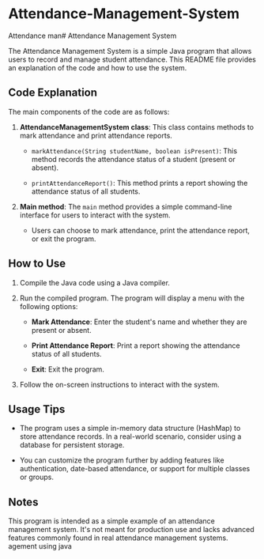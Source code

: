 # Attendance-Management-System
Attendance man# Attendance Management System

The Attendance Management System is a simple Java program that allows users to record and manage student attendance. This README file provides an explanation of the code and how to use the system.

## Code Explanation

The main components of the code are as follows:

1. **AttendanceManagementSystem class**: This class contains methods to mark attendance and print attendance reports.

   - `markAttendance(String studentName, boolean isPresent)`: This method records the attendance status of a student (present or absent).

   - `printAttendanceReport()`: This method prints a report showing the attendance status of all students.

2. **Main method**: The `main` method provides a simple command-line interface for users to interact with the system.

   - Users can choose to mark attendance, print the attendance report, or exit the program.

## How to Use

1. Compile the Java code using a Java compiler.

2. Run the compiled program. The program will display a menu with the following options:
   
   - **Mark Attendance**: Enter the student's name and whether they are present or absent.

   - **Print Attendance Report**: Print a report showing the attendance status of all students.

   - **Exit**: Exit the program.

3. Follow the on-screen instructions to interact with the system.

## Usage Tips

- The program uses a simple in-memory data structure (HashMap) to store attendance records. In a real-world scenario, consider using a database for persistent storage.

- You can customize the program further by adding features like authentication, date-based attendance, or support for multiple classes or groups.

## Notes

This program is intended as a simple example of an attendance management system. It's not meant for production use and lacks advanced features commonly found in real attendance management systems.
agement using java 
